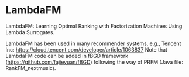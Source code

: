 # LambdaFM
LambdaFM: Learning Optimal Ranking with Factorization Machines Using Lambda Surrogates.

LambdaFM has been used in many recommender systems, e.g., Tencent Inc: https://cloud.tencent.com/developer/article/1063837 
Note that LambdaFM code can be added in fBGD framework (https://github.com/fajieyuan/fBGD)  following the way of PRFM (Java file: RankFM_nextmusic). 
